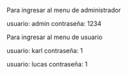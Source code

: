 Para ingresar al menu de administrador

usuario: admin contraseña: 1234

Para ingresar al menu de usuario

usuario: karl contraseña: 1

usuario: lucas contraseña: 1